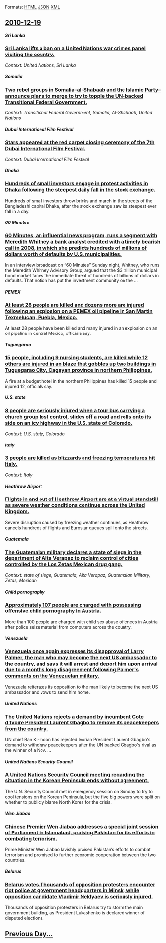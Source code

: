 
Formats: [HTML](2010/12/19/index.html)  [JSON](2010/12/19/index.json)  [XML](2010/12/19/index.xml)  

## [2010-12-19](/news/2010/12/19/index.md)

##### Sri Lanka
### [Sri Lanka lifts a ban on a United Nations war crimes panel visiting the country. ](/news/2010/12/19/sri-lanka-lifts-a-ban-on-a-united-nations-war-crimes-panel-visiting-the-country.md)
_Context: United Nations, Sri Lanka_

##### Somalia
### [Two rebel groups in Somalia&ndash;al-Shabaab and the Islamic Party&ndash;announce plans to merge to try to topple the UN-backed Transitional Federal Government. ](/news/2010/12/19/two-rebel-groups-in-somalia-ndash-al-shabaab-and-the-islamic-party-ndash-announce-plans-to-merge-to-try-to-topple-the-un-backed-transitional.md)
_Context: Transitional Federal Government, Somalia, Al-Shabaab, United Nations_

##### Dubai International Film Festival
### [Stars appeared at the red carpet closing ceremony of the 7th Dubai International Film Festival. ](/news/2010/12/19/stars-appeared-at-the-red-carpet-closing-ceremony-of-the-7th-dubai-international-film-festival.md)
_Context: Dubai International Film Festival_

##### Dhaka
### [Hundreds of small investors engage in protest activities in Dhaka following the steepest daily fall in the stock exchange. ](/news/2010/12/19/hundreds-of-small-investors-engage-in-protest-activities-in-dhaka-following-the-steepest-daily-fall-in-the-stock-exchange.md)
Hundreds of small investors throw bricks and march in the streets of the Bangladeshi capital Dhaka, after the stock exchange saw its steepest ever fall in a day.

##### 60 Minutes
### [60 Minutes, an influential news program, runs a segment with Meredith Whitney a bank analyst credited with a timely bearish call in 2008, in which she predicts hundreds of millions of dollars worth of defaults by U.S. municipalities. ](/news/2010/12/19/60-minutes-an-influential-news-program-runs-a-segment-with-meredith-whitney-a-bank-analyst-credited-with-a-timely-bearish-call-in-2008-in.md)
In an interview broadcast on &ldquo;60 Minutes&rdquo; Sunday night, Whitney, who runs the Meredith Whitney Advisory Group, argued that the $3 trillion municipal bond market faces the immediate threat of hundreds of billions of dollars in defaults. That notion has put the investment community on the ...

##### PEMEX
### [At least 28 people are killed and dozens more are injured following an explosion on a PEMEX oil pipeline in San Martin Texmelucan, Puebla, Mexico. ](/news/2010/12/19/at-least-28-people-are-killed-and-dozens-more-are-injured-following-an-explosion-on-a-pemex-oil-pipeline-in-san-martan-texmelucan-puebla.md)
At least 28 people have been killed and many injured in an explosion on an oil pipeline in central Mexico, officials say.

##### Tuguegarao
### [15 people, including 9 nursing students, are killed while 12 others are injured in an blaze that gobbles up two buildings in Tuguegarao City, Cagayan province in northern Philippines. ](/news/2010/12/19/15-people-including-9-nursing-students-are-killed-while-12-others-are-injured-in-an-blaze-that-gobbles-up-two-buildings-in-tuguegarao-city.md)
A fire at a budget hotel in the northern Philippines has killed 15 people and injured 12, officials say.

##### U.S. state
### [8 people are seriously injured when a tour bus carrying a church group lost control, slides off a road and rolls onto its side on an icy highway in the U.S. state of Colorado. ](/news/2010/12/19/8-people-are-seriously-injured-when-a-tour-bus-carrying-a-church-group-lost-control-slides-off-a-road-and-rolls-onto-its-side-on-an-icy-hig.md)
_Context: U.S. state, Colorado_

##### Italy
### [3 people are killed as blizzards and freezing temperatures hit Italy. ](/news/2010/12/19/3-people-are-killed-as-blizzards-and-freezing-temperatures-hit-italy.md)
_Context: Italy_

##### Heathrow Airport
### [Flights in and out of Heathrow Airport are at a virtual standstill as severe weather conditions continue across the United Kingdom. ](/news/2010/12/19/flights-in-and-out-of-heathrow-airport-are-at-a-virtual-standstill-as-severe-weather-conditions-continue-across-the-united-kingdom.md)
Severe disruption caused by freezing weather continues, as Heathrow cancels hundreds of flights and Eurostar queues spill onto the streets.

##### Guatemala
### [The Guatemalan military declares a state of siege in the department of Alta Verapaz to reclaim control of cities controlled by the Los Zetas Mexican drug gang. ](/news/2010/12/19/the-guatemalan-military-declares-a-state-of-siege-in-the-department-of-alta-verapaz-to-reclaim-control-of-cities-controlled-by-the-los-zetas.md)
_Context: state of siege, Guatemala, Alta Verapaz, Guatemalan Military, Zetas, Mexican_

##### Child pornography
### [Approximately 107 people are charged with possessing offensive child pornography in Austria. ](/news/2010/12/19/approximately-107-people-are-charged-with-possessing-offensive-child-pornography-in-austria.md)
More than 100 people are charged with child sex abuse offences in Austria after police seize material from computers across the country.

##### Venezuela
### [Venezuela once again expresses its disapproval of Larry Palmer, the man who may become the next US ambassador to the country, and says it will arrest and deport him upon arrival due to a months long disagreement following Palmer's comments on the Venezuelan military. ](/news/2010/12/19/venezuela-once-again-expresses-its-disapproval-of-larry-palmer-the-man-who-may-become-the-next-us-ambassador-to-the-country-and-says-it-wi.md)
Venezuela reiterates its opposition to the man likely to become the next US ambassador and vows to send him home.

##### United Nations
### [The United Nations rejects a demand by incumbent Cote d'Ivoire President Laurent Gbagbo to remove its peacekeepers from the country. ](/news/2010/12/19/the-united-nations-rejects-a-demand-by-incumbent-ca-te-d-ivoire-president-laurent-gbagbo-to-remove-its-peacekeepers-from-the-country.md)
UN&#x20;chief&#x20;Ban&#x20;Ki-moon&#x20;has&#x20;rejected&#x20;Ivorian&#x20;President&#x20;Laurent&#x20;Gbagbo&#x27;s&#x20;demand&#x20;to&#x20;withdraw&#x20;peacekeepers&#x20;after&#x20;the&#x20;UN&#x20;backed&#x20;Gbagbo&#x27;s&#x20;rival&#x20;as&#x20;the&#x20;winner&#x20;of&#x20;a&#x20;Nov.&#x20;...

##### United Nations Security Council
### [A United Nations Security Council meeting regarding the situation in the Korean Peninsula ends without agreement. ](/news/2010/12/19/a-united-nations-security-council-meeting-regarding-the-situation-in-the-korean-peninsula-ends-without-agreement.md)
The U.N. Security Council met in emergency session on Sunday to try to cool tensions on the Korean Peninsula, but the five big powers were split on whether to publicly blame North Korea for the crisis.

##### Wen Jiabao
### [Chinese Premier Wen Jiabao addresses a special joint session of Parliament in Islamabad, praising Pakistan for its efforts in combating terrorism. ](/news/2010/12/19/chinese-premier-wen-jiabao-addresses-a-special-joint-session-of-parliament-in-islamabad-praising-pakistan-for-its-efforts-in-combating-terr.md)
Prime Minister Wen Jiabao lavishly praised Pakistan’s efforts to combat terrorism and promised to further economic cooperation between the two countries.

##### Belarus
### [Belarus votes.Thousands of opposition protesters encounter riot police at government headquarters in Minsk, while opposition candidate Vladimir Neklyaev is seriously injured. ](/news/2010/12/19/belarus-votes-thousands-of-opposition-protesters-encounter-riot-police-at-government-headquarters-in-minsk-while-opposition-candidate-vladi.md)
Thousands of opposition protesters in Belarus try to storm the main government building, as President Lukashenko is declared winner of disputed elections.

## [Previous Day...](/news/2010/12/18/index.md)

